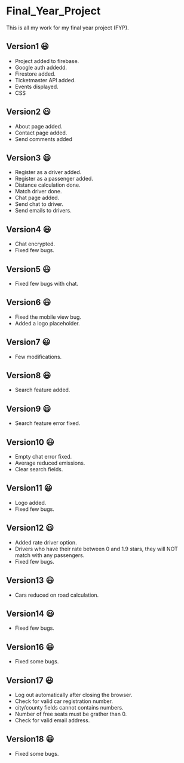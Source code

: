 # Final_Year_Project
This is all my work for my final year project (FYP).

## Version1 :smiley:
- Project added to firebase.
- Google auth addedd.
- Firestore added.
- Ticketmaster API added.
- Events displayed.
- CSS

## Version2 :smiley:
- About page added.
- Contact page added.
- Send comments added

## Version3 :smiley:
- Register as a driver added.
- Register as a passenger added.
- Distance calculation done.
- Match driver done.
- Chat page added.
- Send chat to driver.
- Send emails to drivers.

## Version4 :smiley:
- Chat encrypted.
- Fixed few bugs.

## Version5 :smiley:
- Fixed few bugs with chat.

## Version6 :smiley:
- Fixed the mobile view bug.
- Added a logo placeholder.

## Version7 :smiley:
- Few modifications.

## Version8 :smiley:
- Search feature added.

## Version9 :smiley:
- Search feature error fixed.

## Version10 :smiley:
- Empty chat error fixed.
- Average reduced emissions.
- Clear search fields.

## Version11 :smiley:
- Logo added.
- Fixed few bugs.

## Version12 :smiley:
- Added rate driver option.
- Drivers who have their rate between 0 and 1.9 stars, they will NOT match with any passengers.
- Fixed few bugs.

## Version13 :smiley:
- Cars reduced on road calculation.

## Version14 :smiley:
- Fixed few bugs.

## Version16 :smiley:
- Fixed some bugs.

## Version17 :smiley:
- Log out automatically after closing the browser.
- Check for valid car registration number.
- city/county fields cannot contains numbers.
- Number of free seats must be grather than 0.
- Check for valid email address.

## Version18 :smiley:
- Fixed some bugs.
